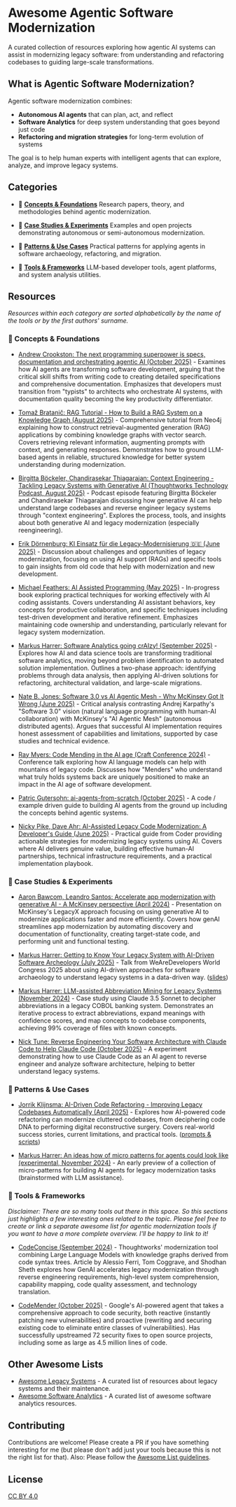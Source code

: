 # Awesome Agentic Software Modernization

A curated collection of resources exploring how agentic AI systems can assist in modernizing legacy software: from understanding and refactoring codebases to guiding large-scale transformations.

## What is Agentic Software Modernization?

Agentic software modernization combines:
- **Autonomous AI agents** that can plan, act, and reflect
- **Software Analytics** for deep system understanding that goes beyond just code
- **Refactoring and migration strategies** for long-term evolution of systems

The goal is to help human experts with intelligent agents that can explore, analyze, and improve legacy systems.


## Categories

- 🧭 **[Concepts & Foundations](#concepts--foundations)**
  Research papers, theory, and methodologies behind agentic modernization.

- 🔬 **[Case Studies & Experiments](#case-studies--experiments)**
  Examples and open projects demonstrating autonomous or semi-autonomous modernization.

- 🧩 **[Patterns & Use Cases](#patterns--use-cases)**
  Practical patterns for applying agents in software archaeology, refactoring, and migration.

- 🧰 **[Tools & Frameworks](#tools--frameworks)**
  LLM-based developer tools, agent platforms, and system analysis utilities.

## Resources

*Resources within each category are sorted alphabetically by the name of the tools or by the first authors' surname.*

### 🧭 Concepts & Foundations

- [Andrew Crookston: The next programming superpower is specs, documentation and orchestrating agentic AI (October 2025)](https://andrewcrookston.com/articles/agentic-coding.html) - Examines how AI agents are transforming software development, arguing that the critical skill shifts from writing code to creating detailed specifications and comprehensive documentation. Emphasizes that developers must transition from "typists" to architects who orchestrate AI systems, with documentation quality becoming the key productivity differentiator.

- [Tomaž Bratanič: RAG Tutorial - How to Build a RAG System on a Knowledge Graph (August 2025)](https://neo4j.com/blog/developer/rag-tutorial/) - Comprehensive tutorial from Neo4j explaining how to construct retrieval-augmented generation (RAG) applications by combining knowledge graphs with vector search. Covers retrieving relevant information, augmenting prompts with context, and generating responses. Demonstrates how to ground LLM-based agents in reliable, structured knowledge for better system understanding during modernization.

- [Birgitta Böckeler, Chandirasekar Thiagarajan: Context Engineering - Tackling Legacy Systems with Generative AI (Thoughtworks Technology Podcast, August 2025)](https://www.youtube.com/watch?v=Uhs8o4qPvd0) - Podcast episode featuring Birgitta Böckeler and Chandirasekar Thiagarajan discussing how generative AI can help understand large codebases and reverse engineer legacy systems through "context engineering". Explores the process, tools, and insights about both generative AI and legacy modernization (especially reengineering).

- [Erik Dörnenburg: KI Einsatz für die Legacy-Modernisierung 🇩🇪 (June 2025)](https://www.richard-seidl.com/en/blog/legacy-modernization) - Discussion about challenges and opportunities of legacy modernization, focusing on using AI support (RAGs) and specific tools to gain insights from old code that help with modernization and new development.

- [Michael Feathers: AI Assisted Programming (May 2025)](https://leanpub.com/ai-assisted-programming) - In-progress book exploring practical techniques for working effectively with AI coding assistants. Covers understanding AI assistant behaviors, key concepts for productive collaboration, and specific techniques including test-driven development and iterative refinement. Emphasizes maintaining code ownership and understanding, particularly relevant for legacy system modernization.

- [Markus Harrer: Software Analytics going crAIzy! (September 2025)](https://www.innoq.com/en/blog/2025/09/software-analytics-going-craizy/) - Explores how AI and data science tools are transforming traditional software analytics, moving beyond problem identification to automated solution implementation. Outlines a two-phase approach: identifying problems through data analysis, then applying AI-driven solutions for refactoring, architectural validation, and large-scale migrations.

- [Nate B. Jones: Software 3.0 vs AI Agentic Mesh - Why McKinsey Got It Wrong (June 2025)](https://natesnewsletter.substack.com/p/software-30-vs-ai-agentic-mesh-why) - Critical analysis contrasting Andrej Karpathy's "Software 3.0" vision (natural language programming with human-AI collaboration) with McKinsey's "AI Agentic Mesh" (autonomous distributed agents). Argues that successful AI implementation requires honest assessment of capabilities and limitations, supported by case studies and technical evidence.

- [Ray Myers: Code Mending in the AI age (Craft Conference 2024)](https://www.youtube.com/watch?v=-r1yB6wCRP8) - Conference talk exploring how AI language models can help with mountains of legacy code. Discusses how "Menders" who understand what truly holds systems back are uniquely positioned to make an impact in the AI age of software development.

- [Patric Gutersohn: ai-agents-from-scratch (October 2025)](https://github.com/pguso/ai-agents-from-scratch/) - A code / example driven guide to building AI agents from the ground up including the concepts behind agentic systems.

- [Nicky Pike, Dave Ahr: AI-Assisted Legacy Code Modernization: A Developer's Guide (June 2025)](https://coder.com/blog/ai-assisted-legacy-code-modernization-a-developer-s-guide) - Practical guide from Coder providing actionable strategies for modernizing legacy systems using AI. Covers where AI delivers genuine value, building effective human-AI partnerships, technical infrastructure requirements, and a practical implementation playbook.


### 🔬 Case Studies & Experiments

- [Aaron Bawcom, Leandro Santos: Accelerate app modernization with generative AI - A McKinsey perspective (April 2024)](https://www.youtube.com/watch?v=zddFQLHdP50) - Presentation on McKinsey's LegacyX approach focusing on using generative AI to modernize applications faster and more efficiently. Covers how genAI streamlines app modernization by automating discovery and documentation of functionality, creating target-state code, and performing unit and functional testing.

- [Markus Harrer: Getting to Know Your Legacy System with AI-Driven Software Archeology (July 2025)](https://www.youtube.com/live/vBpJFUCJNKw) - Talk from WeAreDevelopers World Congress 2025 about using AI-driven approaches for software archaeology to understand legacy systems in a data-driven way. ([slides](https://speakerdeck.com/feststelltaste/getting-to-know-your-legacy-system-with-ai-driven-software-archeology-wearedevelopers-world-congress-2025))

- [Markus Harrer: LLM-assisted Abbreviation Mining for Legacy Systems (November 2024)](https://www.innoq.com/en/blog/2024/11/llm-assisted-abbreviation-mining/) - Case study using Claude 3.5 Sonnet to decipher abbreviations in a legacy COBOL banking system. Demonstrates an iterative process to extract abbreviations, expand meanings with confidence scores, and map concepts to codebase components, achieving 99% coverage of files with known concepts.

- [Nick Tune: Reverse Engineering Your Software Architecture with Claude Code to Help Claude Code (October 2025)](https://medium.com/nick-tune-tech-strategy-blog/reverse-engineering-your-software-architecture-with-claude-code-to-help-claude-code-1746a7b941bc) - A experiment demonstrating how to use Claude Code as an AI agent to reverse engineer and analyze software architecture, helping to better understand legacy systems.

### 🧩 Patterns & Use Cases

- [Jorrik Klijnsma: AI-Driven Code Refactoring - Improving Legacy Codebases Automatically (April 2025)](https://www.youtube.com/watch?v=u8tvVxUOwvY) - Explores how AI-powered code refactoring can modernize cluttered codebases, from deciphering code DNA to performing digital reconstructive surgery. Covers real-world success stories, current limitations, and practical tools. ([prompts & scripts](https://github.com/jorrikklijnsma/trail-buddy/tree/main/PROMPTS_AND_SCRIPTS))

- [Markus Harrer: An ideas how of micro patterns for agents could look like (experimental, November 2024)](https://gist.github.com/feststelltaste/6e488f9d0db7fd7cc5b4b9d984d3ed05) - An early preview of a collection of micro-patterns for building AI agents for legacy modernization tasks (brainstormed with LLM assistance).


### 🧰 Tools & Frameworks
*Disclaimer: There are so many tools out there in this space. So this sections just highlights a few interesting ones related to the topic. Please feel free to create or link a separate awesome list for agentic modernization tools if you want to have a more complete overview. I'll be happy to link to it!*

- [CodeConcise (September 2024)](https://martinfowler.com/articles/legacy-modernization-gen-ai.html) - Thoughtworks' modernization tool combining Large Language Models with knowledge graphs derived from code syntax trees. Article by Alessio Ferri, Tom Coggrave, and Shodhan Sheth explores how GenAI accelerates legacy modernization through reverse engineering requirements, high-level system comprehension, capability mapping, code quality assessment, and technology translation.

- [CodeMender (October 2025)](https://deepmind.google/discover/blog/introducing-codemender-an-ai-agent-for-code-security/) - Google's AI-powered agent that takes a comprehensive approach to code security, both reactive (instantly patching new vulnerabilities) and proactive (rewriting and securing existing code to eliminate entire classes of vulnerabilities). Has successfully upstreamed 72 security fixes to open source projects, including some as large as 4.5 million lines of code.


## Other Awesome Lists

- [Awesome Legacy Systems](https://github.com/feststelltaste/awesome-legacy-systems) - A curated list of resources about legacy systems and their maintenance.
- [Awesome Software Analytics](https://github.com/feststelltaste/awesome-software-analytics) - A curated list of awesome software analytics resources.

## Contributing

Contributions are welcome! Please create a PR if you have something interesting for me (but please don't add just your tools because this is not the right list for that). Also: Please follow the [Awesome List guidelines](https://github.com/sindresorhus/awesome/blob/main/contributing.md).

## License

[CC BY 4.0](https://creativecommons.org/licenses/by/4.0/)
